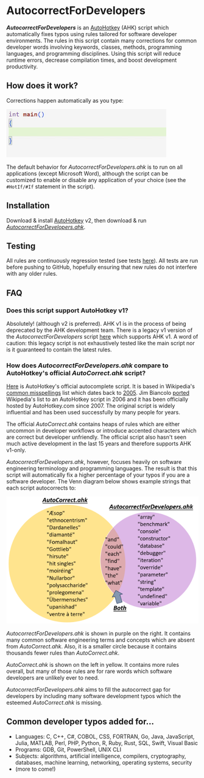 # AutocorrectForDevelopers
**_AutocorrectForDevelopers_** is an [AutoHotkey](https://www.autohotkey.com/) (AHK) script which automatically fixes typos using rules tailored for software developer environments. The rules in this script contain many corrections for common developer words involving keywords, classes, methods, programming languages, and programming disciplines. Using this script will reduce runtime errors, decrease compilation times, and boost development productivity.

## How does it work?
Corrections happen automatically as you type:

![Load balancer](assets/cpp.gif)

The default behavior for *AutocorrectForDevelopers.ahk* is to run on all applications (except Microsoft Word), although the script can be customized to enable or disable any application of your choice (see the `#HotIf/#If` statement in the script).

## Installation
Download & install [AutoHotkey](https://www.autohotkey.com/) v2, then download & run [*AutocorrectForDevelopers.ahk*](AutocorrectForDevelopers.ahk).

## Testing
All rules are continuously regression tested (see tests [here](https://github.com/tnear/AutocorrectForDevelopers/tree/main/test)). All tests are run before pushing to GitHub, hopefully ensuring that new rules do not interfere with any older rules.

## FAQ
### Does this script support AutoHotkey v1?
Absolutely! (although v2 is preferred). AHK v1 is in the process of being deprecated by the AHK development team. There is a legacy v1 version of the *AutocorrectForDevelopers* script [here](assets/AutocorrectForDevelopersV1Legacy.ahk) which supports AHK v1. A word of caution: this legacy script is not exhaustively tested like the main script nor is it guaranteed to contain the latest rules.

### How does *AutocorrectForDevelopers.ahk* compare to AutoHotkey's official *AutoCorrect.ahk* script?
[Here](https://www.autohotkey.com/download/AutoCorrect.ahk) is AutoHotkey's official autocomplete script. It is based in Wikipedia's [common misspellings](https://en.wikipedia.org/wiki/Wikipedia:Lists_of_common_misspellings/For_machines) list which dates back to [2005](https://en.wikipedia.org/w/index.php?title=Wikipedia:Lists_of_common_misspellings/For_machines&oldid=11834258). Jim Biancolo [ported](https://www.biancolo.com/blog/autocorrect/) Wikipedia's list to an AutoHotkey script in 2006 and it has been officially hosted by AutoHotkey.com since 2007. The original script is widely influential and has been used successfully by many people for years.

The official *AutoCorrect.ahk* contains heaps of rules which are either uncommon in developer workflows or introduce accented characters which are correct but developer unfriendly. The official script also hasn't seen much active development in the last 15 years and therefore supports AHK v1-only.

*AutocorrectForDevelopers.ahk*, however, focuses heavily on software engineering terminology and programming languages. The result is that this script will automatically fix a higher percentage of your typos if you are a software developer. The Venn diagram below shows example strings that each script autocorrects to:

![Venn diagram](assets/VennDiagram.png)

*AutocorrectForDevelopers.ahk* is shown in purple on the right. It contains many common software engineering terms and concepts which are absent from *AutoCorrect.ahk*. Also, it is a smaller circle because it contains thousands fewer rules than *AutoCorrect.ahk*.

*AutoCorrect.ahk* is shown on the left in yellow. It contains more rules overall, but many of those rules are for rare words which software developers are unlikely ever to need.

*AutocorrectForDevelopers.ahk* aims to fill the autocorrect gap for developers by including many software development typos which the esteemed *AutoCorrect.ahk* is missing.

## Common developer typos added for...
- Languages: C, C++, C#, COBOL, CSS, FORTRAN, Go, Java, JavaScript, Julia, MATLAB, Perl, PHP, Python, R, Ruby, Rust, SQL, Swift, Visual Basic
- Programs: GDB, Git, PowerShell, UNIX CLI
- Subjects: algorithms, artificial intelligence, compilers, cryptography, databases, machine learning, networking, operating systems, security
- (more to come!)
